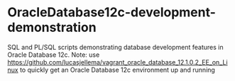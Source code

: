 OracleDatabase12c-development-demonstration
===========================================

SQL and PL/SQL scripts demonstrating database development features in Oracle Database 12c. Note: use https://github.com/lucasjellema/vagrant_oracle_database_12.1.0.2_EE_on_Linux to quickly get an Oracle Database 12c environment up and running
